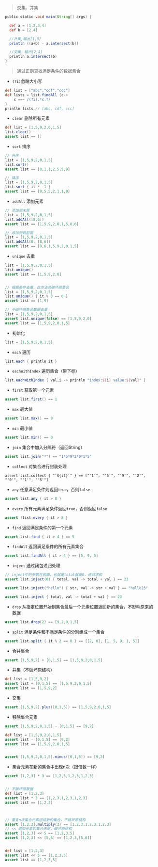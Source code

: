> 交集、并集
```groovy
public static void main(String[] args) {

  def a = [1,2,3,4]
  def b = [2,4]

  //补集,输出[1,3]
  println ((a+b) - a.intersect(b))

  //交集，输出[2,4]
  println a.intersect(b)
}
```

> 通过正则查找满足条件的数据集合
* `(?i)`忽略大小写

```groovy
def list = ["abc","cdf","ccc"]
def lists = list.findAll {c->
    c ==~ /(?i).*c.*/
}
println lists // [abc, cdf, ccc]
```

* `clear` 删除所有元素

```groovy
def list = [1,5,9,2,0,1,5]
list.clear()
assert list == []
```

* `sort` 排序

```groovy
// 升序
list = [1,5,9,2,0,1,5]
list.sort()
assert list == [0,1,1,2,5,5,9]

// 降序
list = [1,5,9,2,0,1,5]
list.sort { it * -1 }
assert list == [9,5,5,2,1,1,0]
```

* `addAll` 添加元素

```groovy
// 添加到末尾
list = [1,5,9,2,0,1,5]
list.addAll([8,6])
assert list == [1,5,9,2,0,1,5,8,6]

// 添加到最前面
list = [1,5,9,2,0,1,5]
list.addAll(0, [8,6])
assert list == [8,6,1,5,9,2,0,1,5]
```

* `unique` 去重

```groovy
list = [1,5,9,2,0,1,5]
list.unique()
assert list == [1,5,9,2,0]


// 根据条件去重，此方法会破坏原集合
list = [1,5,9,2,0,1,5]
list.unique() { it % 3 == 0 }
assert list == [1,9]

// 不破坏原集合数据去重
list = [1,5,9,2,0,1,5]
assert list.unique(false) == [1,5,9,2,0]
assert list == [1,5,9,2,0,1,5]
```

* 初始化

```groovy
list = [1,5,9,2,0,1,5]
```

* `each` 遍历

```groovy
list.each { println it }
```

* `eachWithIndex` 遍历集合（带下标）

```groovy
list.eachWithIndex { val,i -> println "index:${i} value:${val}" }
```

* `first` 获取第一个元素

```groovy
assert list.first() == 1
```

* `max` 最大値

```groovy
assert list.max() == 9
```

* `min` 最小値

```groovy
assert list.min() == 0
```

* `join` 集合中加入分隔符（返回String）

```groovy
assert list.join("*") == "1*5*9*2*0*1*5"
```

* `collect` 对集合进行封装处理

```
assert list.collect { "'${it}'" } == ["'1'", "'5'", "'9'", "'2'", "'0'", "'1'", "'5'"]
```

* `any` 任意满足条件则返回`true`，否则`false`

```groovy
assert list.any { it > 8 }

```

* `every` 所有元素满足条件返回`true`，否则返回`false`

```groovy
assert !list.every { it > 8 }
```

* `find` 返回满足条件的第一个元素

```groovy
assert list.find { it > 4 } == 5
```

* `findAll` 返回满足条件的所有元素集合

```groovy
assert list.findAll { it > 4 } == [5, 9, 5]
```

* `inject` 通过闭包递归处理

```groovy
// inject中的参数在前面，也就是total就是0，递归求和
assert list.inject(0) { total, val -> total + val } == 23

assert list.inject("hello") { str, val -> str + val } == "hello23"

assert list.inject { total, val -> total + val } == 23
```

* `drop` 从指定位置开始到集合最后一个元素位置返回新的集合，不影响原来的数据
```groovy
assert list.drop(2) == [9,2,0,1,5]
```

* `split` 满足条件和不满足条件的分别组成一个集合
```groovy
assert list.split { it % 2 == 0 } == [[2, 0], [1, 5, 9, 1, 5]]
```

* 合并集合
```groovy
assert [1,5,9,2] + [0,1,5] == [1,5,9,2,0,1,5]
```

* 并集（不破坏原结构）
```groovy
def list = [1,5,9,2]
assert list + [0,1,5] == [1,5,9,2,0,1,5]
assert list == [1,5,9,2]
```

* 交集
```groovy
assert [1,5,9,2].plus([0,1,5]) == [1,5,9,2,0,1,5]
```

* 移除集合元素

```groovy
assert [1,5,9,2,0,1,5] - [0,1,5] == [9,2]

def list = [1,5,9,2,0,1,5]
assert list - [0,1,5] == [9,2]
assert list == [1,5,9,2,0,1,5]


assert [1,5,9,2,0,1,5].minus([0,1,5]) == [9,2]
```

* 集合元素在新的集合中出现n次（跟倍数一样）
```groovy
assert [1,2,3] * 3 == [1,2,3,1,2,3,1,2,3]


// 不破坏原数据
def list = [1,2,3]
assert list * 3 == [1,2,3,1,2,3,1,2,3]
assert list == [1,2,3]



// 重复n次集合元素组成新的集合，不破坏原结构
assert [1,2,3].multiply(3) == [1,2,3,1,2,3,1,2,3]
// << 追加元素到集合末尾，破坏原结构
assert [1,2,3] << 5 == [1,2,3,5]
assert [1,2,3] << [5,6] == [1,2,3,[5,6]]


def list = [1,2,3]
assert list << 5 == [1,2,3,5]
assert list == [1,2,3,5]
```
